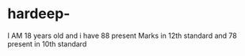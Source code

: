 # hardeep-
I AM 18 years old and i have 88 present Marks in 12th standard and 78 present in 10th standard 
